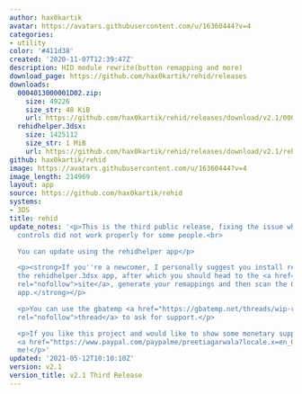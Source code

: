 ```yaml
---
author: hax0kartik
avatar: https://avatars.githubusercontent.com/u/16360444?v=4
categories:
- utility
color: '#411d38'
created: '2020-11-07T12:39:47Z'
description: HID module rewrite(button remapping and more)
download_page: https://github.com/hax0kartik/rehid/releases
downloads:
  0004013000001D02.zip:
    size: 49226
    size_str: 48 KiB
    url: https://github.com/hax0kartik/rehid/releases/download/v2.1/0004013000001D02.zip
  rehidhelper.3dsx:
    size: 1425112
    size_str: 1 MiB
    url: https://github.com/hax0kartik/rehid/releases/download/v2.1/rehidhelper.3dsx
github: hax0kartik/rehid
image: https://avatars.githubusercontent.com/u/16360444?v=4
image_length: 214969
layout: app
source: https://github.com/hax0kartik/rehid
systems:
- 3DS
title: rehid
update_notes: '<p>This is the third public release, fixing the issue where gyros/motion
  controls did not work properly for some people.<br>

  You can update using the rehidhelper app</p>

  <p><strong>If you''re a newcomer, I personally suggest you install rehid through
  the rehidhelper.3dsx app, after which you should head to the <a href="https://mikahjc.github.io/3dsRemapBuilder/config"
  rel="nofollow">site</a>, generate your remappings and then scan the QR with the
  app.</strong></p>

  <p>You can use the gbatemp <a href="https://gbatemp.net/threads/wip-rehid-hid-module-rewrite-for-easy-button-remapping-and-more.585387/"
  rel="nofollow">thread</a> to ask for support.</p>

  <p>If you like this project and would like to show some monetary support, you can
  <a href="https://www.paypal.com/paypalme/preetiagarwala?locale.x=en_GB" rel="nofollow">paypal</a>
  me!</p>'
updated: '2021-05-12T10:10:10Z'
version: v2.1
version_title: v2.1 Third Release
---
```

